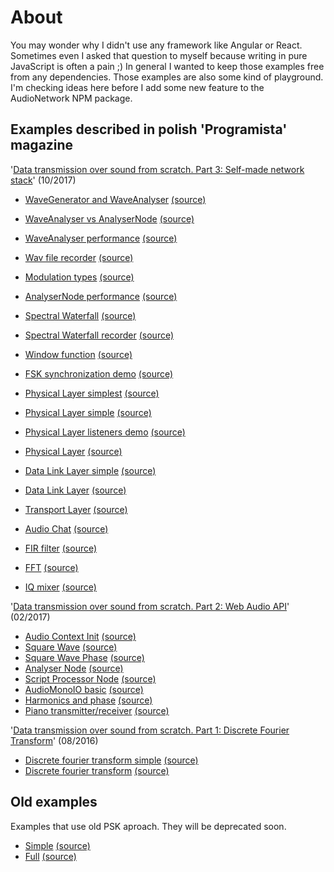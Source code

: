 # About

You may wonder why I didn't use any framework like Angular or React. Sometimes
even I asked that question to myself because writing in pure JavaScript
is often a pain ;) In general I wanted to keep those examples free from
any dependencies.
Those examples are also some kind of playground. I'm checking ideas here
before I add some new feature to the AudioNetwork NPM package.

## Examples described in polish 'Programista' magazine

'[Data transmission over sound from scratch. Part 3: Self-made network stack](https://programistamag.pl/programista-10-2017-65/)' (10/2017)

- [WaveGenerator and WaveAnalyser](https://audio-network.rypula.pl/wave-generator-wave-analyser)
  [(source)](https://audio-network.rypula.pl/wave-generator-wave-analyser-src)

- [WaveAnalyser vs AnalyserNode](https://audio-network.rypula.pl/wave-analyser-vs-analyser-node)
  [(source)](https://audio-network.rypula.pl/wave-analyser-vs-analyser-node-src)

- [WaveAnalyser performance](https://audio-network.rypula.pl/wave-analyser-performance)
  [(source)](https://audio-network.rypula.pl/wave-analyser-performance-src)

- [Wav file recorder](https://audio-network.rypula.pl/wav-file-recorder)
  [(source)](https://audio-network.rypula.pl/wav-file-recorder-src)

- [Modulation types](https://audio-network.rypula.pl/modulation-types)
  [(source)](https://audio-network.rypula.pl/modulation-types-src)

- [AnalyserNode performance](https://audio-network.rypula.pl/analyser-node-performance)
  [(source)](https://audio-network.rypula.pl/analyser-node-performance-src)

- [Spectral Waterfall](https://audio-network.rypula.pl/spectral-waterfall)
  [(source)](https://audio-network.rypula.pl/spectral-waterfall-src)

- [Spectral Waterfall recorder](https://audio-network.rypula.pl/spectral-waterfall-recorder)
  [(source)](https://audio-network.rypula.pl/spectral-waterfall-recorder-src)

- [Window function](https://audio-network.rypula.pl/window-function)
  [(source)](https://audio-network.rypula.pl/window-function-src)

- [FSK synchronization demo](https://audio-network.rypula.pl/fsk-synchronization-demo)
  [(source)](https://audio-network.rypula.pl/fsk-synchronization-demo-src)

- [Physical Layer simplest](https://audio-network.rypula.pl/physical-layer-simplest)
  [(source)](https://audio-network.rypula.pl/physical-layer-simplest-src)

- [Physical Layer simple](https://audio-network.rypula.pl/physical-layer-simple)
  [(source)](https://audio-network.rypula.pl/physical-layer-simple-src)

- [Physical Layer listeners demo](https://audio-network.rypula.pl/physical-layer-listeners-demo)
  [(source)](https://audio-network.rypula.pl/physical-layer-listeners-demo-src)

- [Physical Layer](https://audio-network.rypula.pl/physical-layer)
  [(source)](https://audio-network.rypula.pl/physical-layer-src)

- [Data Link Layer simple](https://audio-network.rypula.pl/data-link-layer-simple)
  [(source)](https://audio-network.rypula.pl/data-link-layer-simple-src)

- [Data Link Layer](https://audio-network.rypula.pl/data-link-layer)
  [(source)](https://audio-network.rypula.pl/data-link-layer-src)

- [Transport Layer](https://audio-network.rypula.pl/transport-layer)
  [(source)](https://audio-network.rypula.pl/transport-layer-src)

- [Audio Chat](https://audio-network.rypula.pl/audio-chat)
  [(source)](https://audio-network.rypula.pl/audio-chat-src)

- [FIR filter](https://audio-network.rypula.pl/fir-filter)
  [(source)](https://audio-network.rypula.pl/fir-filter-src)

- [FFT](https://audio-network.rypula.pl/fft)
  [(source)](https://audio-network.rypula.pl/fft-src)

- [IQ mixer](https://audio-network.rypula.pl/iq-mixer)
  [(source)](https://audio-network.rypula.pl/iq-mixer-src)

'[Data transmission over sound from scratch. Part 2: Web Audio API](https://programistamag.pl/programista-2-2017-57/)' (02/2017)

- [Audio Context Init](https://audio-network.rypula.pl/audio-context-init)
  [(source)](https://audio-network.rypula.pl/audio-context-init-src)
- [Square Wave](https://audio-network.rypula.pl/square-wave)
  [(source)](https://audio-network.rypula.pl/square-wave-src)
- [Square Wave Phase](https://audio-network.rypula.pl/square-wave-phase)
  [(source)](https://audio-network.rypula.pl/square-wave-phase-src)
- [Analyser Node](https://audio-network.rypula.pl/analyser-node)
  [(source)](https://audio-network.rypula.pl/analyser-node-src)
- [Script Processor Node](https://audio-network.rypula.pl/script-processor-node)
  [(source)](https://audio-network.rypula.pl/script-processor-node-src)
- [AudioMonoIO basic](https://audio-network.rypula.pl/audio-mono-io-basic)
  [(source)](https://audio-network.rypula.pl/audio-mono-io-basic-src)
- [Harmonics and phase](https://audio-network.rypula.pl/harmonics-and-phase)
  [(source)](https://audio-network.rypula.pl/harmonics-and-phase-src)
- [Piano transmitter/receiver](https://audio-network.rypula.pl/piano)
  [(source)](https://audio-network.rypula.pl/piano-src)

'[Data transmission over sound from scratch. Part 1: Discrete Fourier Transform](https://programistamag.pl/programista-08-2016-51/)' (08/2016)

- [Discrete fourier transform simple](https://audio-network.rypula.pl/dft-simple)
  [(source)](https://audio-network.rypula.pl/dft-simple-src)
- [Discrete fourier transform](https://audio-network.rypula.pl/dft-full)
  [(source)](https://audio-network.rypula.pl/dft-full-src)

## Old examples

Examples that use old PSK aproach. They will be deprecated soon.

- [Simple](https://audio-network.rypula.pl/example/01-000-physical-layer-simple/physical-layer-simple.html)
  [(source)](https://github.com/robertrypula/AudioNetwork/tree/master/example/01-000-physical-layer-simple)
- [Full](https://audio-network.rypula.pl/example/01-001-physical-layer-full/physical-layer-full.html)
  [(source)](https://github.com/robertrypula/AudioNetwork/tree/master/example/01-001-physical-layer-full)
